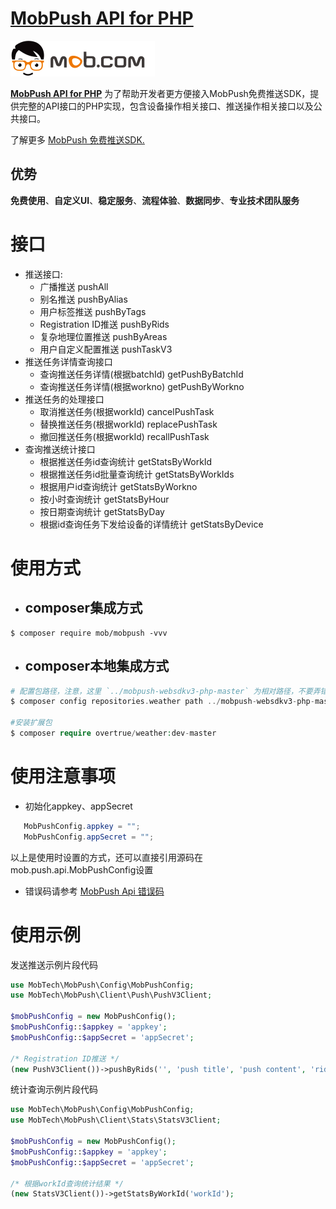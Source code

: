# [MobPush API for PHP](https://www.mob.com/wiki/detailed/?wiki=MobPushRestAPIfenlei1333&id=136)

![image](https://github.com/MOBX/MOB-SMS-WEBAPI/blob/master/doc/images/logo.png)

**[MobPush API for PHP](https://www.mob.com/wiki/detailed/?wiki=MobPushRestAPIfenlei1333&id=136)** 
为了帮助开发者更方便接入MobPush免费推送SDK，提供完整的API接口的PHP实现，包含设备操作相关接口、推送操作相关接口以及公共接口。

了解更多 [MobPush 免费推送SDK.](https://www.mob.com/mobService/mobpush)


## 优势

**免费使用**、**自定义UI**、**稳定服务**、**流程体验**、**数据同步**、**专业技术团队服务**

# 接口
* 推送接口:
	* 广播推送 pushAll
    * 别名推送 pushByAlias
    * 用户标签推送 pushByTags
    * Registration ID推送 pushByRids
    * 复杂地理位置推送 pushByAreas
    * 用户自定义配置推送 pushTaskV3         
* 推送任务详情查询接口
	* 查询推送任务详情(根据batchId) getPushByBatchId
	* 查询推送任务详情(根据workno) getPushByWorkno
* 推送任务的处理接口
    * 取消推送任务(根据workId) cancelPushTask
    * 替换推送任务(根据workId) replacePushTask
    * 撤回推送任务(根据workId) recallPushTask
* 查询推送统计接口
    * 根据推送任务id查询统计 getStatsByWorkId
    * 根据推送任务id批量查询统计 getStatsByWorkIds
    * 根据用户id查询统计 getStatsByWorkno
    * 按小时查询统计 getStatsByHour
    * 按日期查询统计 getStatsByDay
    * 根据id查询任务下发给设备的详情统计 getStatsByDevice
       

# 使用方式

* ## composer集成方式

```shell
$ composer require mob/mobpush -vvv
```

* ## composer本地集成方式

```php
# 配置包路径，注意，这里 `../mobpush-websdkv3-php-master` 为相对路径，不要弄错了
$ composer config repositories.weather path ../mobpush-websdkv3-php-master    

#安装扩展包
$ composer require overtrue/weather:dev-master
```
 
# 使用注意事项
* 初始化appkey、appSecret
```Java
   MobPushConfig.appkey = "";
   MobPushConfig.appSecret = "";
```
以上是使用时设置的方式，还可以直接引用源码在mob.push.api.MobPushConfig设置

* 错误码请参考 
  [MobPush Api 错误码](http://wiki.mob.com/mobpush-rest-api-接口文档/#map-6)

# 使用示例 

发送推送示例片段代码

```php
use MobTech\MobPush\Config\MobPushConfig;
use MobTech\MobPush\Client\Push\PushV3Client;

$mobPushConfig = new MobPushConfig();
$mobPushConfig::$appkey = 'appkey';
$mobPushConfig::$appSecret = 'appSecret';

/* Registration ID推送 */
(new PushV3Client())->pushByRids('', 'push title', 'push content', 'rids');
```

统计查询示例片段代码

```php
use MobTech\MobPush\Config\MobPushConfig;
use MobTech\MobPush\Client\Stats\StatsV3Client;

$mobPushConfig = new MobPushConfig();
$mobPushConfig::$appkey = 'appkey';
$mobPushConfig::$appSecret = 'appSecret';

/* 根据workId查询统计结果 */ 
(new StatsV3Client())->getStatsByWorkId('workId');
```